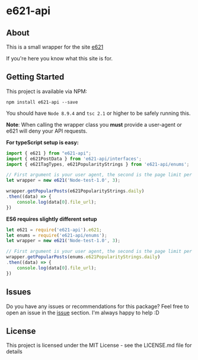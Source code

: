 # e621-api

## About

This is a small wrapper for the site [e621](https://e621.net)


If you're here you know what this site is for.


## Getting Started

This project is available via NPM:

```
npm install e621-api --save
```

You should have `Node 8.9.4` and `tsc 2.1` or higher to be safely running this.

**Note**: When calling the wrapper class you __must__ provide a user-agent or e621 will deny your API requests.


**For typeScript setup is easy:**

```typescript
import { e621 } from "e621-api";
import { e621PostData } from 'e621-api/interfaces';
import { e621TagTypes, e621PopularityStrings } from 'e621-api/enums';

// First argument is your user agent, the second is the page limit per search result (pageLimit * 50 = maximum number of results returned)
let wrapper = new e621('Node-test-1.0', 3);

wrapper.getPopularPosts(e621PopularityStrings.daily)
.then((data) => {
    console.log(data[0].file_url);
})
```


**ES6 requires slightly different setup**

```javascript
let e621 = require('e621-api').e621;
let enums = require('e621-api/enums');
let wrapper = new e621('Node-test-1.0', 3);

// First argument is your user agent, the second is the page limit per search result (pageLimit * 50 = maximum number of results returned)
wrapper.getPopularPosts(enums.e621PopularityStrings.daily)
.then((data) => {
    console.log(data[0].file_url);
})
```


## Issues

Do you have any issues or recommendations for this package? Feel free to open an issue in the [issue](https://github.com/LilithTundrus/e621-api/issues) section. I'm always happy to help :D


## License

This project is licensed under the MIT License - see the LICENSE.md file for details